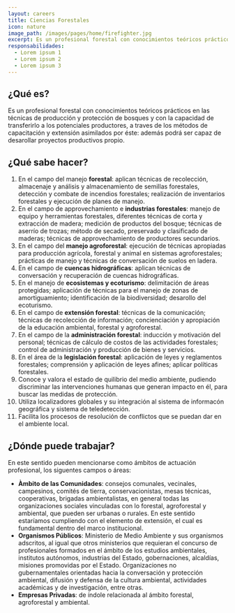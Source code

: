 ```yaml
---
layout: careers
title: Ciencias Forestales
icon: nature
image_path: /images/pages/home/firefighter.jpg
excerpt: Es un profesional forestal con conocimientos teóricos prácticos en las técnicas de producción y protección de bosques y con la capacidad de transferirlo a los potenciales productores.
responsabilidades:
  - Lorem ipsum 1
  - Lorem ipsum 2
  - Lorem ipsum 3
---
```


## ¿Qué es?
Es un profesional forestal con conocimientos teóricos prácticos en las técnicas de producción y protección de bosques y con la capacidad de transferirlo a los potenciales productores, a traves de los métodos de capacitación y extensión asimilados por éste: además podrá ser capaz de desarollar proyectos productivos propio.

## ¿Qué sabe hacer?
1. En el campo del manejo **forestal**: aplican técnicas de recolección, almacenaje y análisis y almacenamiento de semillas forestales, detección y combate de incendios forestales; realización de inventarios forestales y ejecución de planes de manejo.
2. En el campo de approvechamiento e **industrias forestales**: manejo de equipo y herramientas forestales, diferentes técnicas de corta y extracción de madera; medición de productos del bosque; técnicas de aserrío de trozas; método de secado, preservado y clasificado de maderas; técnicas de approvechamiento de productores secundarios.
3. En el campo del **manejo agroforestal**: ejecución de técnicas apropiadas para producción agrícola, forestal y animal en sistemas agroforestales; prácticas de manejo y técnicas de conversación de suelos en ladera.
4. En el campo de **cuencas hidrográficas**: aplican técnicas de conversación y recuperación de cuencas hidrográficas.
5. En el manejo de **ecosistemas y ecoturismo**: delimitación de áreas protegidas; aplicación de técnicas para el manejo de zonas de amortiguamiento; identificación de la biodiversidad; desarollo del ecoturismo.
6. En el campo de **extensión forestal**: técnicas de la comunicación; técnicas de recolección de información; concienciación y apropiación de la educación ambiental, forestal y agroforestal.
7. En el campo de la **administración forestal**: inducción y motivación del personal; técnicas de cálculo de costos de las actividades forestales; control de administración y producción de bienes y servicios.
8. En el área de la **legislación forestal**: aplicación de leyes y reglamentos forestales; comprensión y aplicación de leyes afines; aplicar políticas forestales.
9. Conoce y valora el estado de quilibrio del medio ambiente, pudiendo discriminar las intervenciones humanas que generan impacto en él, para buscar las medidas de protección.
10. Utiliza localizadores globales y su integración al sistema de informacón geográfica y sistema de teledetección.
11. Facilita los procesos de resolución de conflictos que se puedan dar en el ambiente local.

## ¿Dónde puede trabajar?

En este sentido pueden mencionarse como ámbitos de actuación profesional, los siguentes campos o áreas:

* **Àmbito de las Comunidades**: consejos comunales, vecinales, campesinos, comités de tierra, conservacionistas, mesas técnicas, cooperativas, brigadas ambientalistas, en general todas las organizaciones sociales vinculadas con lo forestal, agroforestal y ambiental, que pueden ser urbanas o rurales. En este sentido estaríamos cumpliendo con el elemento de extensión, el cual es fundamental dentro del marco institucional.
* **Organismos Públicos**: Ministerio de Medio Ambiente y sus organismos adscritos, al igual que otros ministerios que requieran el concurso de profesionales formados en el ámbito de los estudios ambientales, institutos autónomos, industrias del Estado, gobernaciones, alcaldías, misiones promovidas por el Estado. Organizaciones no gubernamentales orientadas hacia la conversación y protección ambiental, difusión y defensa de la cultura ambiental, actividades académicas y de investigación, entre otras.
* **Empresas Privadas**: de índole relacionada al ámbito forestal, agroforestal y ambiental.